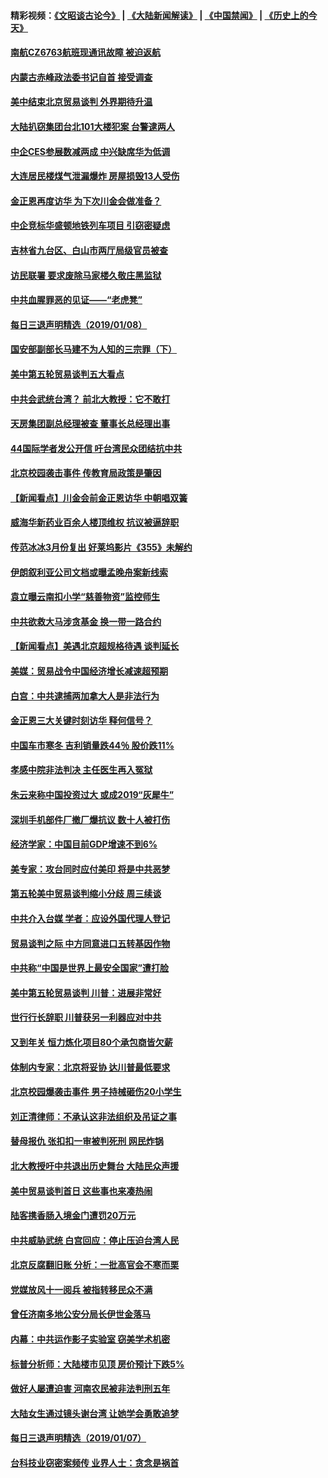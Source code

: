 #### 精彩视频：[《文昭谈古论今》](https://github.com/gfw-breaker/wenzhao/blob/master/README.md?t=01091530) | [《大陆新闻解读》](https://github.com/gfw-breaker/ntdtv-comedy/blob/master/README.md?t=01091530) | [《中国禁闻》](https://github.com/gfw-breaker/ntdtv-news/blob/master/README.md?t=01091530) | [《历史上的今天》](https://github.com/gfw-breaker/today-in-history/blob/master/README.md?t=01091530) 

#### [南航CZ6763航班现通讯故障 被迫返航](../pages/nsc413/n10963542.md?t=01091530) 


#### [内蒙古赤峰政法委书记自首 接受调查](../pages/nsc413/n10963502.md?t=01091530) 

#### [美中结束北京贸易谈判 外界期待升温](../pages/nsc413/n10962435.md?t=01091530) 

#### [大陆扒窃集团台北101大楼犯案 台警逮两人](../pages/nsc413/n10963283.md?t=01091530) 

#### [中企CES参展数减两成 中兴缺席华为低调](../pages/nsc413/n10962287.md?t=01091530) 

#### [大连居民楼煤气泄漏爆炸 房屋损毁13人受伤](../pages/nsc413/n10962912.md?t=01091530) 

#### [金正恩再度访华 为下次川金会做准备？](../pages/nsc413/n10962745.md?t=01091530) 

#### [中企竞标华盛顿地铁列车项目 引窃密疑虑](../pages/nsc413/n10962276.md?t=01091530) 

#### [吉林省九台区、白山市两厅局级官员被查](../pages/nsc413/n10962692.md?t=01091530) 

#### [访民联署 要求废除马家楼久敬庄黑监狱](../pages/nsc413/n10962634.md?t=01091530) 

#### [中共血腥罪恶的见证——“老虎凳”](../pages/nsc413/n10961536.md?t=01091530) 

#### [每日三退声明精选（2019/01/08）](../pages/nsc413/n10962823.md?t=01091530) 

#### [国安部副部长马建不为人知的三宗罪（下）](../pages/nsc413/n10960187.md?t=01091530) 

#### [美中第五轮贸易谈判五大看点](../pages/nsc413/n10962359.md?t=01091530) 

#### [中共会武统台湾？ 前北大教授：它不敢打](../pages/nsc413/n10962222.md?t=01091530) 

#### [天房集团副总经理被查 董事长总经理出事](../pages/nsc413/n10962336.md?t=01091530) 

#### [44国际学者发公开信 吁台湾民众团结抗中共](../pages/nsc413/n10962186.md?t=01091530) 

#### [北京校园袭击事件 传教育局政策是肇因](../pages/nsc413/n10962139.md?t=01091530) 

#### [【新闻看点】川金会前金正恩访华 中朝唱双簧](../pages/nsc413/n10962061.md?t=01091530) 

#### [威海华新药业百余人楼顶维权 抗议被逼辞职](../pages/nsc413/n10962148.md?t=01091530) 

#### [传范冰冰3月份复出 好莱坞影片《355》未解约](../pages/nsc413/n10962073.md?t=01091530) 

#### [伊朗叙利亚公司文档或曝孟晚舟案新线索](../pages/nsc413/n10962067.md?t=01091530) 

#### [袁立曝云南扣小学“慈善物资”监控师生](../pages/nsc413/n10962082.md?t=01091530) 

#### [中共欲救大马涉贪基金 换一带一路合约](../pages/nsc413/n10962070.md?t=01091530) 

#### [【新闻看点】美遇北京超规格待遇 谈判延长](../pages/nsc413/n10961905.md?t=01091530) 

#### [美媒：贸易战令中国经济增长减速超预期](../pages/nsc413/n10961295.md?t=01091530) 

#### [白宫：中共逮捕两加拿大人是非法行为](../pages/nsc413/n10962084.md?t=01091530) 

#### [金正恩三大关键时刻访华 释何信号？](../pages/nsc413/n10961954.md?t=01091530) 

#### [中国车市寒冬 吉利销量跌44％ 股价跌11%](../pages/nsc413/n10961787.md?t=01091530) 

#### [孝感中院非法判决 主任医生再入冤狱](../pages/nsc413/n10959706.md?t=01091530) 

#### [朱云来称中国投资过大 或成2019“灰犀牛”](../pages/nsc413/n10961950.md?t=01091530) 

#### [深圳手机部件厂撤厂爆抗议 数十人被打伤](../pages/nsc413/n10961920.md?t=01091530) 

#### [经济学家：中国目前GDP增速不到6%](../pages/nsc413/n10961924.md?t=01091530) 

#### [美专家：攻台同时应付美印 将是中共恶梦](../pages/nsc413/n10961718.md?t=01091530) 

#### [第五轮美中贸易谈判缩小分歧 周三续谈](../pages/nsc413/n10961892.md?t=01091530) 

#### [中共介入台媒 学者：应设外国代理人登记](../pages/nsc413/n10961549.md?t=01091530) 

#### [贸易谈判之际 中方同意进口五转基因作物](../pages/nsc413/n10961808.md?t=01091530) 

#### [中共称“中国是世界上最安全国家”遭打脸](../pages/nsc413/n10961685.md?t=01091530) 

#### [美中第五轮贸易谈判 川普：进展非常好](../pages/nsc413/n10961683.md?t=01091530) 

#### [世行行长辞职 川普获另一利器应对中共](../pages/nsc413/n10961551.md?t=01091530) 

#### [又到年关 恒力炼化项目80个承包商皆欠薪](../pages/nsc413/n10961113.md?t=01091530) 

#### [体制内专家：北京将妥协 达川普最低要求](../pages/nsc413/n10961606.md?t=01091530) 


#### [北京校园爆袭击事件 男子持械砸伤20小学生](../pages/nsc413/n10961064.md?t=01091530) 

#### [刘正清律师：不承认这非法组织及吊证之事](../pages/nsc413/n10961111.md?t=01091530) 

#### [替母报仇 张扣扣一审被判死刑 网民炸锅](../pages/nsc413/n10960960.md?t=01091530) 

#### [北大教授吁中共退出历史舞台 大陆民众声援](../pages/nsc413/n10960670.md?t=01091530) 

#### [美中贸易谈判首日 这些事也来凑热闹](../pages/nsc413/n10960673.md?t=01091530) 

#### [陆客携香肠入境金门遭罚20万元](../pages/nsc413/n10961143.md?t=01091530) 

#### [中共威胁武统 白宫回应：停止压迫台湾人民](../pages/nsc413/n10961171.md?t=01091530) 

#### [北京反腐翻旧账 分析：一批高官会不寒而栗](../pages/nsc413/n10960895.md?t=01091530) 

#### [党媒放风十一阅兵 被指转移民众不满](../pages/nsc413/n10960448.md?t=01091530) 

#### [曾任济南多地公安分局长伊世金落马](../pages/nsc413/n10959345.md?t=01091530) 

#### [内幕：中共运作影子实验室 窃美学术机密](../pages/nsc413/n10960558.md?t=01091530) 

#### [标普分析师：大陆楼市见顶 房价预计下跌5%](../pages/nsc413/n10960283.md?t=01091530) 

#### [做好人屡遭迫害 河南农民被非法判刑五年](../pages/nsc413/n10951177.md?t=01091530) 

#### [大陆女生通过镜头谢台湾 让她学会勇敢追梦](../pages/nsc413/n10960488.md?t=01091530) 

#### [每日三退声明精选（2019/01/07）](../pages/nsc413/n10960494.md?t=01091530) 

#### [台科技业窃密案频传 业界人士：贪念是祸首](../pages/nsc413/n10960368.md?t=01091530) 


